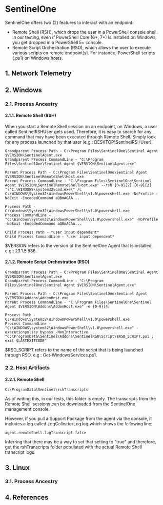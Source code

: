 # SentinelOne

SentinelOne offers two (2) features to interact with an endpoint:
* Remote Shell (RSH), which drops the user in a PowerShell console shell. In our testing, even if PowerShell Core (6+, 7+) is installed on Windows, you get dropped in a PowerShell 5+ console.
* Remote Script Orchestration (RSO), which allows the user to execute various scripts on remote endpoint(s). For instance, PowerShell scripts (.ps1) on Windows hosts.

## 1. Network Telemetry

## 2. Windows
### 2.1. Process Ancestry

#### 2.1.1. Remote Shell (RSH)

When you start a Remote Shell session on an endpoint, on Windows, a user called SentinelRSHUser gets used. Therefore, it is easy to search for any command that may have been executed through Remote Shell. Simply look for any process launched by that user (e.g.: DESKTOP\SentinelRSHUser).
```
Grandparent Process Path - C:\Program Files\SentinelOne\Sentinel Agent $VERSION\SentinelAgent.exe
Grandparent Process CommandLine - "C:\Program Files\SentinelOne\Sentinel Agent $VERSION\SentinelAgent.exe"

Parent Process Path - C:\Program Files\SentinelOne\Sentinel Agent $VERSION\SentinelRemoteShellHost.exe
Parent Process CommandLine - "C:\Program Files\SentinelOne\Sentinel Agent $VERSION\SentinelRemoteShellHost.exe" --rsh {0-9}[2] {0-9}[2] "\"C:\WINDOWS\system32\cmd.exe\" /c C:\WINDOWS\System32\WindowsPowerShell\v1.0\powershell.exe -NoProfile -NoExit -EncodedCommand aQBmACAA...

Process Path - C:\Windows\System32\WindowsPowerShell\v1.0\powershell.exe
Process CommandLine - "C:\Windows\System32\WindowsPowerShell\v1.0\powershell.exe" -NoProfile -NoExit -EncodedCommand aQBmACAA...

Child Process Path - *user input dependent*
Child Process CommandLine - *user input dependent*
```
$VERSION refers to the version of the SentinelOne Agent that is installed, e.g.: 23.1.5.886.

#### 2.1.2. Remote Script Orchestration (RSO)
```
Grandparent Process Path - C:\Program Files\SentinelOne\Sentinel Agent $VERSION\SentinelAgent.exe
Grandparent Process CommandLine - "C:\Program Files\SentinelOne\Sentinel Agent $VERSION\SentinelAgent.exe"

Parent Process Path - C:\Program Files\SentinelOne\Sentinel Agent $VERSION\Addons\AddonHost.exe
Parent Process CommandLine - "C:\Program Files\SentinelOne\Sentinel Agent $VERSION\Addons\AddonHost.exe" -e {0-9}[4]

Process Path - C:\Windows\System32\WindowsPowerShell\v1.0\powershell.exe
Process CommandLine - "C:\WINDOWS\system32\WindowsPowerShell\v1.0\powershell.exe" -executionpolicy bypass -NonInteractive "C:\ProgramData\Sentinel\Addons\SentinelRSO\Script\$RSO_SCRIPT.ps1 ; exit $LASTEXITCODE"
```
$RSO_SCRIPT refers to the name of the script that is being launched through RSO, e.g.: Get-WindowsServices.ps1.

### 2.2. Host Artifacts

#### 2.2.1. Remote Shell
```
C:\ProgramData\Sentinel\rshTranscripts
```
As of writing this, in our tests, this folder is empty. The transcripts from the Remote Shell sessions can be downloaded from the SentinelOne management console.

However, if you pull a Support Package from the agent via the console, it includes a log called LogCollectorLog.log which shows the following line:
```
agent.remoteShell.logTranscript false
```
Inferring that there may be a way to set that setting to "true" and therefore, get the rshTranscripts folder populated with the actual Remote Shell transcript logs.

## 3. Linux

### 3.1. Process Ancestry

## 4. References
